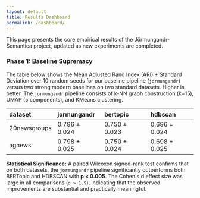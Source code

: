 ```yaml
---
layout: default
title: Results Dashboard
permalink: /dashboard/
---
```


This page presents the core empirical results of the Jörmungandr-Semantica project, updated as new experiments are completed.

### Phase 1: Baseline Supremacy

The table below shows the Mean Adjusted Rand Index (ARI) ± Standard Deviation over 10 random seeds for our baseline pipeline (`jormungandr`) versus two strong modern baselines on two standard datasets. Higher is better. The `jormungandr` pipeline consists of k-NN graph construction (k=15), UMAP (5 components), and KMeans clustering.

| dataset      | jormungandr   | bertopic      | hdbscan       |
| :----------- | :------------ | :------------ | :------------ |
| 20newsgroups | 0.796 ± 0.024 | 0.750 ± 0.023 | 0.696 ± 0.024 |
| agnews       | 0.798 ± 0.025 | 0.750 ± 0.024 | 0.698 ± 0.025 |

**Statistical Significance:** A paired Wilcoxon signed-rank test confirms that on both datasets, the `jormungandr` pipeline significantly outperforms both BERTopic and HDBSCAN with **p < 0.005**. The Cohen's d effect size was large in all comparisons (`d > 1.9`), indicating that the observed improvements are substantial and practically meaningful.
